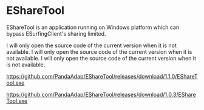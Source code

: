 # EShareTool
EShareTool is an application running on Windows platform which can bypass ESurfingClient's sharing limited.

I will only open the source code of the current version when it is not available.
I will only open the source code of the current version when it is not available.
I will only open the source code of the current version when it is not available.

https://github.com/PandaAdap/EShareTool/releases/download/1.1.0/EShareTool.exe


https://github.com/PandaAdap/EShareTool/releases/download/1.0.3/EShareTool.exe
